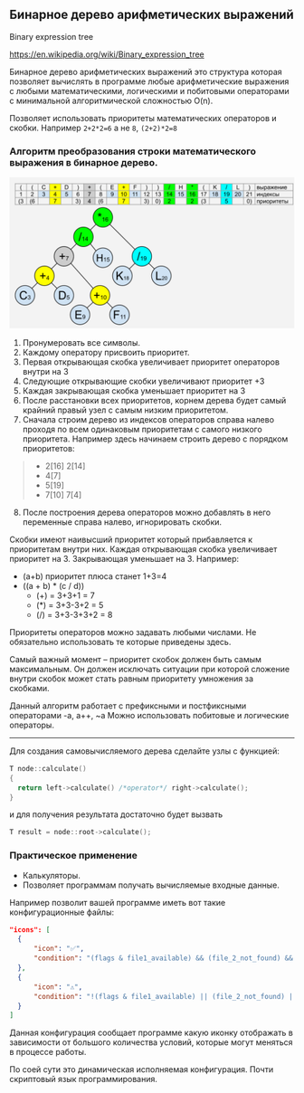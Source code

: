 ## Бинарное дерево арифметических выражений

Binary expression tree

https://en.wikipedia.org/wiki/Binary_expression_tree

Бинарное дерево арифметических выражений это структура которая позволяет вычислять в программе любые арифметические выражения с любыми математическими, логическими и побитовыми операторами с минимальной алгоритмической сложностью O(n).

Позволяет использовать приоритеты математических операторов и скобки. Например `2+2*2=6` а не `8`, `(2+2)*2=8`

### Алгоритм преобразования строки математического выражения в бинарное дерево.

![Binary expression tree](btree.svg)

1. Пронумеровать все символы. 
2. Каждому оператору присвоить приоритет.
3. Первая открывающая скобка увеличивает приоритет операторов внутри на 3
4. Следующие открывающие скобки увеличивают приоритет +3
5. Каждая закрывающая скобка уменьшает приоритет на 3
6. После расстановки всех приоритетов, корнем дерева будет самый крайний правый узел с самым низким приоритетом.
7. Сначала строим дерево из индексов операторов справа налево проходя по всем одинаковым приоритетам с самого низкого приоритета.
Например здесь начинаем строить дерево с порядком приоритетов:
> - 2[16] 2[14]
> - 4[7]
> - 5[19]
> - 7[10] 7[4]
8. После построения дерева операторов можно добавлять в него переменные справа налево, игнорировать скобки.

Скобки имеют наивысший приоритет который прибавляется к приоритетам внутри них.
Каждая открывающая скобка увеличивает приоритет на 3. Закрывающая уменьшает на 3.
Например: 
 - (a+b) приоритет плюса станет 1+3=4
 - ((a + b) * (c / d))
   - (+) = 3+3+1 = 7
   - (*) = 3+3-3+2 = 5
   - (/) = 3+3-3+3+2 = 8

Приоритеты операторов можно задавать любыми числами. Не обязательно использовать те которые приведены здесь.

Самый важный момент – приоритет скобок должен быть самым максимальным. Он должен исключать ситуации при которой сложение внутри скобок может стать равным приоритету умножения за скобками.

Данный алгоритм работает с префиксными и постфиксными операторами -a, a++,  ~a
Можно использовать побитовые и логические операторы.

<hr>
Для создания самовычисляемого дерева сделайте узлы с функцией:

```cpp
T node::calculate()
{
  return left->calculate() /*operator*/ right->calculate();
}
```
и для получения результата достаточно будет вызвать
```cpp
T result = node::root->calculate();
```

### Практическое применение

- Калькуляторы.
- Позволяет программам получать вычисляемые входные данные.

Например позволит вашей программе иметь вот такие конфигурационные файлы:
```json
"icons": [
  {
      "icon": "✅",
      "condition": "(flags & file1_available) && (file_2_not_found) && !(flags & config_installed)"
  },
  {
      "icon": "⚠️",
      "condition": "!(flags & file1_available) || (file_2_not_found) || (flags & config_installed)"
  }
]
```
Данная конфигурация сообщает программе какую иконку отображать в зависимости от большого количества условий, которые могут меняться в процессе работы.

По соей сути это динамическая исполняемая конфигурация. Почти скриптовый язык программирования.

